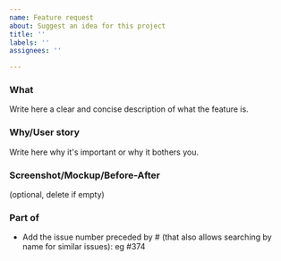 ```yaml
---
name: Feature request
about: Suggest an idea for this project
title: ''
labels: ''
assignees: ''

---
```

### What
Write here a clear and concise description of what the feature is.

### Why/User story
Write here why it's important or why it bothers you.

### Screenshot/Mockup/Before-After
(optional, delete if empty)

### Part of
- Add the issue number preceded by # (that also allows searching by name for similar issues): eg #374

